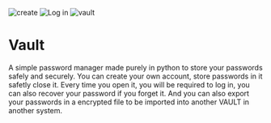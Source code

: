 ![create](https://user-images.githubusercontent.com/63968451/133487769-5c622216-717a-4483-a6ae-b8324436b2c2.png)
![Log in](https://user-images.githubusercontent.com/63968451/133487788-0595fad0-5ff0-44cd-bb09-6906a904148e.png)
![vault](https://user-images.githubusercontent.com/63968451/133487795-fe518201-a169-44bd-a866-3fb87aa037aa.png)
# Vault
A simple password manager made purely in python to store your passwords safely and securely. You can create your own account, store passwords in it safetly close it. Every time you open it, you will be required to log in, you can also recover your password if you forget it. And you can also export your passwords in a encrypted file to be imported into another VAULT in another system.
